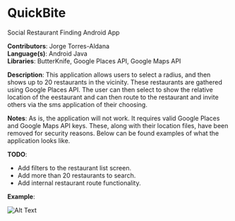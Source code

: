 # QuickBite
Social Restaurant Finding Android App

__Contributors__: Jorge Torres-Aldana  
__Language(s)__: Android Java  
__Libraries__: ButterKnife, Google Places API, Google Maps API

__Description__: This application allows users to select a radius, and then shows up to 20 restaurants in the vicinity. These restaurants are gathered using Google Places API. The user can then select to show the relative location of the eestaurant and can then route to the restaurant and invite others via the sms application of their choosing.

__Notes__: As is, the application will not work. It requires valid Google Places and Google Maps API keys. These, along with their location files, have been removed for security reasons. Below can be found examples of what the application looks like.

__TODO__: 
* Add filters to the restaurant list screen.
* Add more than 20 restaurants to search.
* Add internal restaurant route functionality.

__Example__:

![Alt Text](https://github.com/jt14s/QuickBite/blob/master/example.gif)
